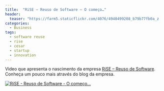 ```yaml
---
title:  "RiSE – Reuso de Software – O começo…"
header:
  teaser: "https://farm5.staticflickr.com/4076/4940499208_b79b77fb0a_z.jpg"
categories: 
  - Business
tags:
  - software reuse
  - rise
  - cesar
  - startup
  - innovation
---
```

Video que apresenta o nascimento da empresa [RiSE – Reuso de Software](http://www.rise.com.br/blog/). Conheça um pouco mais através do blog da empresa.

[![RiSE - Reuso de Software - O começo...](https://img.youtube.com/vi/mFe1UioO7Ao/0.jpg)](https://youtu.be/mFe1UioO7Ao)
